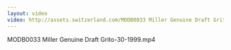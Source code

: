 ```yaml
---
layout: video
video: http://assets.switzerland.com/MODB0033 Miller Genuine Draft Grito-30-1999.mp4
---
```

MODB0033 Miller Genuine Draft Grito-30-1999.mp4
